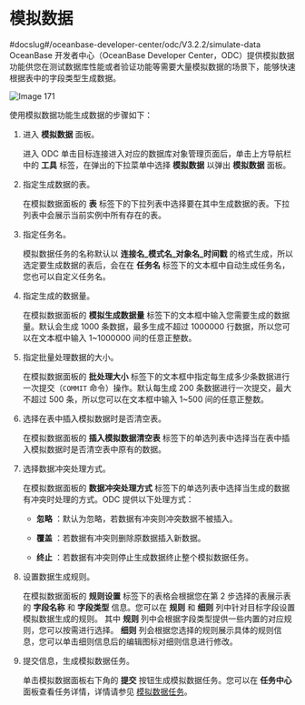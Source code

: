 模拟数据 
=========================
#docslug#/oceanbase-developer-center/odc/V3.2.2/simulate-data
OceanBase 开发者中心（OceanBase Developer Center，ODC）提供模拟数据功能供您在测试数据库性能或者验证功能等需要大量模拟数据的场景下，能够快速根据表中的字段类型生成数据。

![Image 171](https://help-static-aliyun-doc.aliyuncs.com/assets/img/zh-CN/1175437461/p240476.png)



使用模拟数据功能生成数据的步骤如下：

1. 进入 **模拟数据** 面板。

   进入 ODC 单击目标连接进入对应的数据库对象管理页面后，单击上方导航栏中的 **工具** 标签，在弹出的下拉菜单中选择 **模拟数据** 以弹出 **模拟数据** 面板。
   

2. 指定生成数据的表。

   在模拟数据面板的 **表** 标签下的下拉列表中选择要在其中生成数据的表。下拉列表中会展示当前实例中所有存在的表。
   

3. 指定任务名。

   模拟数据任务的名称默认以 **连接名_模式名_对象名_时间戳** 的格式生成，所以选定要生成数据的表后，会在在 **任务名** 标签下的文本框中自动生成任务名，您也可以自定义任务名。
   

4. 指定生成的数据量。

   在模拟数据面板的 **模拟生成数据量** 标签下的文本框中输入您需要生成的数据量。默认会生成 1000 条数据，最多生成不超过 1000000 行数据，所以您可以在文本框中输入 1\~1000000 间的任意正整数。
   

5. 指定批量处理数据的大小。

   在模拟数据面板的 **批处理大小** 标签下的文本框中指定每生成多少条数据进行一次提交（`COMMIT` 命令）操作。默认每生成 200 条数据进行一次提交，最大不超过 500 条，所以您可以在文本框中输入 1\~500 间的任意正整数。
   

6. 选择在表中插入模拟数据时是否清空表。

   在模拟数据面板的 **插入模拟数据清空表** 标签下的单选列表中选择当在表中插入模拟数据时是否清空表中原有的数据。
   

7. 选择数据冲突处理方式。

   在模拟数据面板的 **数据冲突处理方式** 标签下的单选列表中选择当生成的数据有冲突时处理的方式。ODC 提供以下处理方式：
   * **忽略** ：默认为忽略，若数据有冲突则冲突数据不被插入。

     
   
   * **覆盖** ：若数据有冲突则删除原数据插入新数据。

     
   
   * **终止** ：若数据有冲突则停止生成数据终止整个模拟数据任务。

     
   

   

8. 设置数据生成规则。

   在模拟数据面板的 **规则设置** 标签下的表格会根据您在第 2 步选择的表展示表的 **字段名称** 和 **字段类型** 信息。您可以在 **规则** 和 **细则** 列中针对目标字段设置模拟数据生成的规则。 其中 **规则** 列中会根据字段类型提供一些内置的对应规则，您可以按需进行选择。 **细则** 列会根据您选择的规则展示具体的规则信息，您可以单击细则信息后的编辑图标对细则信息进行修改。
   

9. 提交信息，生成模拟数据任务。

   单击模拟数据面板右下角的 **提交** 按钮生成模拟数据任务。您可以在 **任务中心** 面板查看任务详情，详情请参见 [模拟数据任务](../7.client-odc-task-management/4.client-odc-data-mocking-tasks.md)。

   



